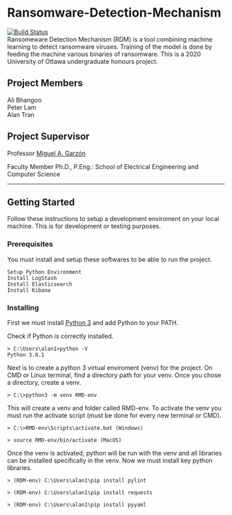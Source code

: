 # Ransomware-Detection-Mechanism
[![Build Status](https://travis-ci.com/TranAlan/Ransomware-Detection-Mechanism.svg?token=XYhputEuMBMoSF6Pp5xP&branch=master)](https://travis-ci.com/TranAlan/Ransomware-Detection-Mechanism)  
Ransomeware Detection Mechanism (RDM) is a tool combining machine learning to detect ransomware viruses. Training of the model is done by feeding the machine various binaries of ransomware. This is a 2020 University of Ottawa undergraduate honours project.

## Project Members
Ali Bhangoo  
Peter Lam  
Alan Tran

## Project Supervisor
Professor [Miguel A. Garzón](http://www.site.uottawa.ca/~mgarzon/)

Faculty Member Ph.D., P.Eng.: School of Electrical Engineering and Computer Science
___
## Getting Started

Follow these instructions to setup a development enviroment on your local machine. This is for development or testing purposes.

### Prerequisites

You must install and setup these softwares to be able to run the project.

```
Setup Python Environment
Install LogStash
Install Elasticsearch
Install Kibana
```

### Installing

First we must install [Python 3](https://www.python.org/) and add Python to your PATH. 

Check if Python is correctly installed.
```
> C:\Users\alan1>python -V
Python 3.8.1
```

Next is to create a python 3 virtual enviroment (venv) for the project. On CMD or Linux terminal, find a directory path for your venv. Once you chose a directory, create a venv.
```
> C:\>python3 -m venv RMD-env
```

This will create a venv and folder called RMD-env. To activate the venv you must run the activate script (must be done for every new terminal or CMD).
```
> C:\>RMD-env\Scripts\activate.bat (Windows)

> source RMD-env/bin/activate (MacOS)
```

Once the venv is activated, python will be run with the venv and all libraries can be installed specifically in the venv. Now we must install key python libraries.
```
> (RDM-env) C:\Users\alan1\pip install pylint

> (RDM-env) C:\Users\alan1\pip install requests

> (RDM-env) C:\Users\alan1\pip install pyyaml
```

